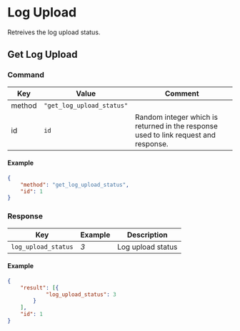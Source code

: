 # Log Upload

Retreives the log upload status.

## Get Log Upload

### Command

| Key    | Value                     | Comment                                                                             |
| ------ | ------------------------- | ----------------------------------------------------------------------------------- |
| method | `"get_log_upload_status"` |                                                                                     |
| id     | `id`                      | Random integer which is returned in the response used to link request and response. |

#### Example

```json
{
    "method": "get_log_upload_status",
    "id": 1
}
```

### Response

| Key                 | Example | Description       |
| ------------------- | ------- | ----------------- |
| `log_upload_status` | _3_     | Log upload status |

#### Example

```json
{
    "result": [{
            "log_upload_status": 3
        }
    ],
    "id": 1
}
```
